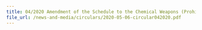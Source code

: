 ```yaml
---
title: 04/2020 Amendment of the Schedule to the Chemical Weapons (Prohibition) Act
file_url: /news-and-media/circulars/2020-05-06-circular042020.pdf
---
```

